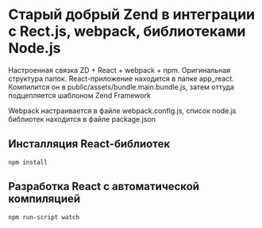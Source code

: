 # Старый добрый Zend в интеграции с Rect.js, webpack, библиотеками Node.js

Настроенная  связка ZD + React + webpack + npm.
Оригинальная структура папок. React-приложение находится в папке app_react. Компилится он в public/assets/bundle.main.bundle.js, затем оттуда подцепляется шаблоном Zend Framework

Webpack настраивается в файле webpack.config.js, список node.js библиотек находится в файле package.json

## Инсталляция React-библиотек
`npm install`

## Разработка React с автоматической компиляцией
`npm run-script watch`
 
